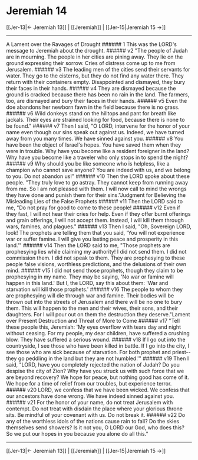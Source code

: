 # Jeremiah 14

[[Jer-13|← Jeremiah 13]] | [[Jeremiah]] | [[Jer-15|Jeremiah 15 →]]
***

A Lament over the Ravages of Drought ###### 1 This was the LORD's message to Jeremiah about the drought. ###### v2 "The people of Judah are in mourning. The people in her cities are pining away. They lie on the ground expressing their sorrow. Cries of distress come up to me from Jerusalem. ###### v3 The leading men of the cities send their servants for water. They go to the cisterns, but they do not find any water there. They return with their containers empty. Disappointed and dismayed, they bury their faces in their hands. ###### v4 They are dismayed because the ground is cracked because there has been no rain in the land. The farmers, too, are dismayed and bury their faces in their hands. ###### v5 Even the doe abandons her newborn fawn in the field because there is no grass. ###### v6 Wild donkeys stand on the hilltops and pant for breath like jackals. Their eyes are strained looking for food, because there is none to be found." ###### v7 Then I said, "O LORD, intervene for the honor of your name even though our sins speak out against us. Indeed, we have turned away from you many times. We have sinned against you. ###### v8 You have been the object of Israel's hopes. You have saved them when they were in trouble. Why have you become like a resident foreigner in the land? Why have you become like a traveler who only stops in to spend the night? ###### v9 Why should you be like someone who is helpless, like a champion who cannot save anyone? You are indeed with us, and we belong to you. Do not abandon us!" ###### v10 Then the LORD spoke about these people. "They truly love to go astray. They cannot keep from running away from me. So I am not pleased with them. I will now call to mind the wrongs they have done and punish them for their sins."Judgment for Believing the Misleading Lies of the False Prophets ###### v11 Then the LORD said to me, "Do not pray for good to come to these people! ###### v12 Even if they fast, I will not hear their cries for help. Even if they offer burnt offerings and grain offerings, I will not accept them. Instead, I will kill them through wars, famines, and plagues." ###### v13 Then I said, "Oh, Sovereign LORD, look! The prophets are telling them that you said, 'You will not experience war or suffer famine. I will give you lasting peace and prosperity in this land.'" ###### v14 Then the LORD said to me, "Those prophets are prophesying lies while claiming my authority! I did not send them. I did not commission them. I did not speak to them. They are prophesying to these people false visions, worthless predictions, and the delusions of their own mind. ###### v15 I did not send those prophets, though they claim to be prophesying in my name. They may be saying, 'No war or famine will happen in this land.' But I, the LORD, say this about them: 'War and starvation will kill those prophets.' ###### v16 The people to whom they are prophesying will die through war and famine. Their bodies will be thrown out into the streets of Jerusalem and there will be no one to bury them. This will happen to the men and their wives, their sons, and their daughters. For I will pour out on them the destruction they deserve."Lament over Present Destruction and Threat of More to Come ###### v17 "Tell these people this, Jeremiah: 'My eyes overflow with tears day and night without ceasing. For my people, my dear children, have suffered a crushing blow. They have suffered a serious wound. ###### v18 If I go out into the countryside, I see those who have been killed in battle. If I go into the city, I see those who are sick because of starvation. For both prophet and priest-- they go peddling in the land but they are not humbled.'" ###### v19 Then I said, "LORD, have you completely rejected the nation of Judah? Do you despise the city of Zion? Why have you struck us with such force that we are beyond recovery? We hope for peace, but nothing good has come of it. We hope for a time of relief from our troubles, but experience terror. ###### v20 LORD, we confess that we have been wicked. We confess that our ancestors have done wrong. We have indeed sinned against you. ###### v21 For the honor of your name, do not treat Jerusalem with contempt. Do not treat with disdain the place where your glorious throne sits. Be mindful of your covenant with us. Do not break it. ###### v22 Do any of the worthless idols of the nations cause rain to fall? Do the skies themselves send showers? Is it not you, O LORD our God, who does this? So we put our hopes in you because you alone do all this."

***
[[Jer-13|← Jeremiah 13]] | [[Jeremiah]] | [[Jer-15|Jeremiah 15 →]]
